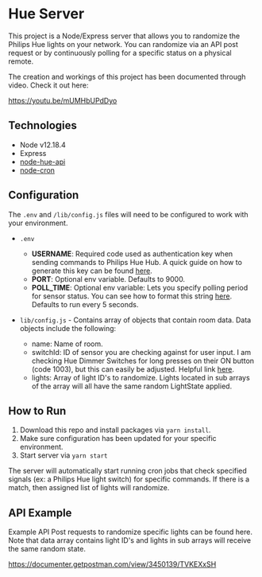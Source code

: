 ﻿# Hue Server
This project is a Node/Express server that allows you to randomize the Philips Hue lights on your network. You can randomize via an API post request or by continuously polling for a specific status on a physical remote.

The creation and workings of this project has been documented through video. Check it out here:

https://youtu.be/mUMHbUPdDyo

## Technologies
- Node v12.18.4
- Express
- [node-hue-api](https://github.com/peter-murray/node-hue-api)
- [node-cron](https://www.npmjs.com/package/node-cron)

## Configuration
The `.env` and `/lib/config.js` files will need to be configured to work with your environment.

- `.env`
  - **USERNAME**: Required code used as authentication key when sending commands to Philips Hue Hub. A quick guide on how to generate this key can be found [here](https://developers.meethue.com/develop/get-started-2/).
  - **PORT**: Optional env variable. Defaults to 9000.
  - **POLL_TIME**: Optional env variable: Lets you specify polling period for sensor status. You can see how to format this string [here](https://www.npmjs.com/package/node-cron). Defaults to run every 5 seconds.

- `lib/config.js` - Contains array of objects that contain room data. Data objects include the following:
  - name: Name of room.
  - switchId: ID of sensor you are checking against for user input. I am checking Hue Dimmer Switches for long presses on their ON button (code 1003), but this can easily be adjusted. Helpful link [here](https://developers.meethue.com/develop/application-design-guidance/hue-dimmer-switch-programming/).
  - lights: Array of light ID's to randomize. Lights located in sub arrays of the array will all have the same random LightState applied.

## How to Run
1. Download this repo and install packages via `yarn install`.
2. Make sure configuration has been updated for your specific environment.
3. Start server via `yarn start`

The server will automatically start running cron jobs that check specified signals (ex: a Philips Hue light switch) for specific commands. If there is a match, then assigned list of lights will randomize.

## API Example
Example API Post requests to randomize specific lights can be found here. Note that data array contains light ID's and lights in sub arrays will receive the same random state.

https://documenter.getpostman.com/view/3450139/TVKEXxSH
